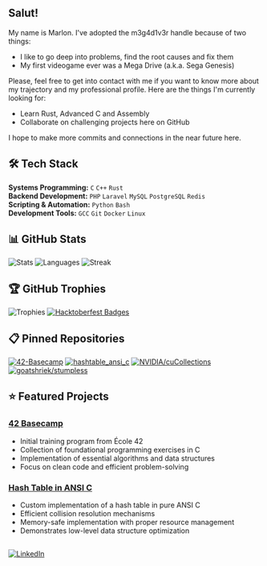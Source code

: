 ## Salut!

My name is Marlon. I've adopted the m3g4d1v3r handle because of two things:
- I like to go deep into problems, find the root causes and fix them
- My first videogame ever was a Mega Drive (a.k.a. Sega Genesis)

Please, feel free to get into contact with me if you want to know more about my trajectory and my professional profile.
Here are the things I'm currently looking for:
- Learn Rust, Advanced C and Assembly
- Collaborate on challenging projects here on GitHub

I hope to make more commits and connections in the near future here.

## 🛠️ Tech Stack
**Systems Programming:** `C` `C++` `Rust`  
**Backend Development:** `PHP` `Laravel` `MySQL` `PostgreSQL` `Redis`  
**Scripting & Automation:** `Python` `Bash`  
**Development Tools:** `GCC` `Git` `Docker` `Linux`

</div>

## 📊 GitHub Stats
![Stats](https://github-readme-stats.vercel.app/api?username=m3g4d1v3r&show_icons=true&theme=aura&hide_border=true)
![Languages](https://github-readme-stats.vercel.app/api/top-langs/?username=m3g4d1v3r&layout=compact&theme=aura&hide_border=true)
![Streak](https://github-readme-streak-stats.herokuapp.com/?user=m3g4d1v3r&theme=aura&hide_border=true)

## 🏆 GitHub Trophies
![Trophies](https://github-profile-trophy.vercel.app/?username=m3g4d1v3r&theme=onestar&no-frame=true&margin-w=15&no-bg=true&rank=SECRET,SSS,SS,S,AAA,AA,A,B,C&row=1)
[![Hacktoberfest Badges](https://holopin.me/m3g4d1v3r?achievements=true&achievements_count=1)](https://holopin.io/@m3g4d1v3r)

## 📋 Pinned Repositories
[![42-Basecamp](https://github-readme-stats.vercel.app/api/pin/?username=m3g4d1v3r&repo=42-Basecamp&theme=aura&hide_border=true)](https://github.com/m3g4d1v3r/42-Basecamp)
[![hashtable_ansi_c](https://github-readme-stats.vercel.app/api/pin/?username=m3g4d1v3r&repo=hashtable_ansi_c&theme=aura&hide_border=true)](https://github.com/m3g4d1v3r/hashtable_ansi_c)
[![NVIDIA/cuCollections](https://github-readme-stats.vercel.app/api/pin/?username=NVIDIA&repo=cuCollections&theme=aura&hide_border=true)](https://github.com/NVIDIA/cuCollections)
[![goatshriek/stumpless](https://github-readme-stats.vercel.app/api/pin/?username=goatshriek&repo=stumpless&theme=aura&hide_border=true)](https://github.com/goatshriek/stumpless)

## ⭐ Featured Projects

### [42 Basecamp](https://github.com/m3g4d1v3r/42-Basecamp)
- Initial training program from École 42
- Collection of foundational programming exercises in C
- Implementation of essential algorithms and data structures
- Focus on clean code and efficient problem-solving

### [Hash Table in ANSI C](https://github.com/m3g4d1v3r/hashtable_ansi_c)
- Custom implementation of a hash table in pure ANSI C
- Efficient collision resolution mechanisms
- Memory-safe implementation with proper resource management
- Demonstrates low-level data structure optimization

## 
<p align="left">
  <a href="https://www.linkedin.com/in/marlon365x/">
    <img src="https://img.shields.io/badge/LinkedIn-0077B5?style=for-the-badge&logo=linkedin&logoColor=white" alt="LinkedIn" />
  </a>
</p>

